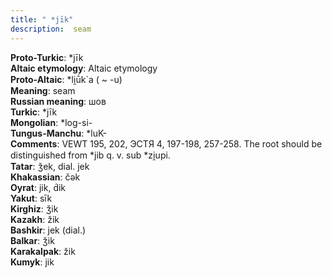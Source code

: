 ```yaml
---
title: " *jīk"
description:  seam
---
```


<strong>Proto-Turkic</strong>:  *jīk<br>
<strong>Altaic etymology</strong>:  Altaic etymology<br>
<strong> Proto-Altaic</strong>:  *li̯ū́k`a ( ~ -u)<br>
<strong>Meaning</strong>:  seam<br>
<strong>Russian meaning</strong>:  шов<br>
<strong>Turkic</strong>:  *jīk<br>
<strong>Mongolian</strong>:  *log-si-<br>
<strong>Tungus-Manchu</strong>:  *luK-<br>
<strong>Comments</strong>:  VEWT 195, 202, ЭСТЯ 4, 197-198, 257-258. The root should be distinguished from *jib q. v. sub *zi̯upi.<br>
<strong>Tatar</strong>:  ǯek, dial. jek<br>
<strong>Khakassian</strong>:  čǝk<br>
<strong>Oyrat</strong>:  jik, d́ik<br>
<strong>Yakut</strong>:  sīk<br>
<strong>Kirghiz</strong>:  ǯik<br>
<strong>Kazakh</strong>:  žik<br>
<strong>Bashkir</strong>:  jek (dial.)<br>
<strong>Balkar</strong>:  ǯik<br>
<strong>Karakalpak</strong>:  žik<br>
<strong>Kumyk</strong>:  jik<br>


